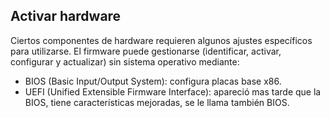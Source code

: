 ## Activar hardware

Ciertos componentes de hardware requieren algunos ajustes específicos para utilizarse. El firmware puede gestionarse (identificar, activar, configurar y actualizar) sin sistema operativo mediante:

- BIOS (Basic Input/Output System): configura placas base x86.
- UEFI (Unified Extensible Firmware Interface): apareció mas tarde que la BIOS, tiene características mejoradas, se le llama también BIOS.
